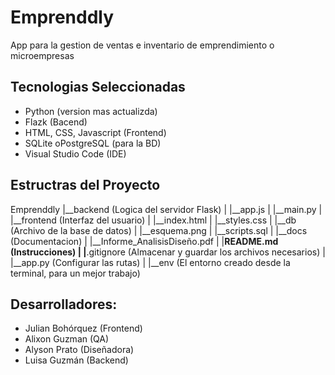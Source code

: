 # Emprenddly 
App para la gestion de ventas e inventario de emprendimiento o microempresas

## Tecnologias Seleccionadas
- Python (version mas actualizda)
- Flazk (Bacend)
- HTML, CSS, Javascript (Frontend)
- SQLite oPostgreSQL (para la BD)
- Visual Studio Code (IDE)

## Estructras del Proyecto
Emprenddly
|__backend  (Logica del servidor Flask)
|  |__app.js
|  |__main.py 
|    
|__frontend (Interfaz del usuario)
|  |__index.html
|  |__styles.css
|
|__db (Archivo de la base de datos)
|  |__esquema.png
|  |__scripts.sql
|
|__docs (Documentacion)
|  |__Informe_AnalisisDiseño.pdf
|
|__README.md (Instrucciones)
|
|__.gitignore (Almacenar y guardar los archivos necesarios)
|
|__app.py  (Configurar las rutas)
|
|__env (El entorno creado desde la terminal, para un mejor trabajo)

## Desarrolladores:

- Julian Bohórquez (Frontend)
- Alixon Guzman (QA)
- Alyson Prato (Diseñadora)
- Luisa Guzmán (Backend)